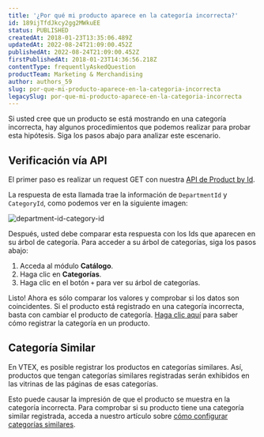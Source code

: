 ```yaml
---
title: '¿Por qué mi producto aparece en la categoría incorrecta?'
id: 189ijTfdJkcy2gg2MWkuEE
status: PUBLISHED
createdAt: 2018-01-23T13:35:06.489Z
updatedAt: 2022-08-24T21:09:00.452Z
publishedAt: 2022-08-24T21:09:00.452Z
firstPublishedAt: 2018-01-23T14:36:56.218Z
contentType: frequentlyAskedQuestion
productTeam: Marketing & Merchandising
author: authors_59
slug: por-que-mi-producto-aparece-en-la-categoria-incorrecta
legacySlug: por-que-mi-producto-aparece-en-la-categoria-incorrecta
---
```


Si usted cree que un producto se está mostrando en una categoría incorrecta, hay algunos procedimientos que podemos realizar para probar esta hipótesis. Siga los pasos abajo para analizar este escenario.

## Verificación vía API

El primer paso es realizar un request GET con nuestra [API de Product by Id](https://developers.vtex.com/vtex-rest-api/reference/catalog-api-get-product).

La respuesta de esta llamada trae la información de `DepartmentId` y `CategoryId`, como podemos ver en la siguiente imagen:

![department-id-category-id](//images.contentful.com/alneenqid6w5/1wJqRKDEcYkGqqsMAGy0aA/bf3521922d99fe678031a1898326b1ea/department-id-category-id.png)

Después, usted debe comparar esta respuesta con los Ids que aparecen en su árbol de categoría. Para acceder a su árbol de categorías, siga los pasos abajo:

1. Acceda al módulo __Catálogo__.
2. Haga clic en __Categorías__.
3. Haga clic en el botón `+` para ver su árbol de categorías.

Listo! Ahora es sólo comparar los valores y comprobar si los datos son coincidentes. Si el producto está registrado en una categoría incorrecta, basta con cambiar el producto de categoría. [Haga clic aquí](/es/tutorial/registrando-producto) para saber cómo registrar la categoría en un producto.

## Categoría Similar

En VTEX, es posible registrar los productos en categorías similares. Así, productos que tengan categorías similares registradas serán exhibidos en las vitrinas de las páginas de esas categorías.

Esto puede causar la impresión de que el producto se muestra en la categoría incorrecta. Para comprobar si su producto tiene una categoría similar registrada, acceda a nuestro artículo sobre [cómo configurar categorías similares](/es/tutorial/configurando-categoria-similar).
